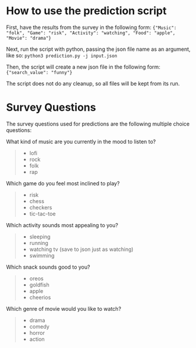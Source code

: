 # How to use the prediction script

First, have the results from the survey in the following form:
`{"Music": "folk", "Game": "risk", "Activity": "watching", "Food": "apple", "Movie": "drama"}`

Next, run the script with python, passing the json file name as an argument, like so:
`python3 prediction.py -j input.json`

Then, the script will create a new json file in the following form:
`{"search_value": "funny"}`

The script does not do any cleanup, so all files will be kept from its run.

# Survey Questions

The survey questions used for predictions are the following multiple choice questions:

What kind of music are you currently in the mood to listen to?
> * lofi
> * rock
> * folk
> * rap

Which game do you feel most inclined to play?
> * risk
> * chess
> * checkers
> * tic-tac-toe

Which activity sounds most appealing to you?
> * sleeping
> * running
> * watching tv (save to json just as watching)
> * swimming

Which snack sounds good to you?
> * oreos
> * goldfish
> * apple
> * cheerios

Which genre of movie would you like to watch?
> * drama
> * comedy
> * horror
> * action
